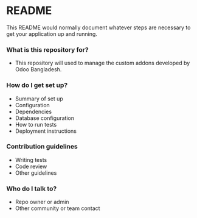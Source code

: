 # README #

This README would normally document whatever steps are necessary to get your application up and running.

### What is this repository for? ###

* This repository will used to manage the custom addons developed by Odoo Bangladesh.

### How do I get set up? ###

* Summary of set up
* Configuration
* Dependencies
* Database configuration
* How to run tests
* Deployment instructions

### Contribution guidelines ###

* Writing tests
* Code review
* Other guidelines

### Who do I talk to? ###

* Repo owner or admin
* Other community or team contact